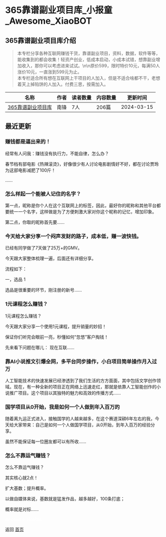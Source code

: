# 365靠谱副业项目库_小报童_Awesome_XiaoBOT

## 365靠谱副业项目库介绍
> 本专栏分享各种互联网赚钱干货，靠谱副业项目，资料，数据，软件等等，能收集到的都会收集！轻资产创业，低成本启动，小成本试错，想靠副业增加收入，那你可以考虑进来试试。\n\n原价599，限时特价10元，每满50人涨价10元，一直涨到599元为止。  
本专栏适合所有想在互联网上干项目的人加入，但是不适合啥都不干，老想着天上掉陷饼的人加入。付费三思，按需加入。  
  


|名称|作者|读者数量|内容数量|更新时间|
|---|---|---|---|---|
|[365靠谱副业项目库](https://xiaobot.net/p/5939833?refer=0b133df9-27dc-423b-8101-639049001c13)|南锋|7人|206篇|2024-03-15|

## 最近更新
### 赚钱都是逼出来的！

经常有人问我：赚钱没有执行力，不能自律，怎么办？

春节档有部电影《热辣滚烫》，好像很少有人讨论电影剧情好不好，都在讨论贾玲为这部电影减肥了100斤！

......

### 怎么样起一个能被人记住的名字？

第一点，昵称是你个人在这个互联网上的标签，因此，最好你的昵称和其他平台都要统一一个名字，这样做是为了方便刺激大家对你这个昵称的记忆，增加印象。

第二点，你取的昵称首先要......

### 今天给大家分享一个闷声发财的路子，成本低，赚一波快钱。

已经有同学做了7天做了25万+的GMV。

今天跟大家整体梳理一遍，后面还有详细分享。

流程如下：

一，选品 1

选品是很重要的环节，刚注册的新号......

### 1元课程怎么赚钱？

1元课程怎么赚钱？

今天跟大家分享一个使用1元课程，提升销量的妙招！

保证你们听完会眼前一亮，秒懂如何“忽悠”客户掏钱！

先来看下问题在哪儿： 现在互联......

### 靠AI小说推文引爆全网，多平台同步操作，小白项目简单操作月入过万

人工智能技术的快速发展已经渗透到了我们生活的方方面面，其中包括文学创作领域。现在，有一种全新的项目正在网络上迅速走红，那就是依靠人工智能创作的小说推广项目。这个项目以其独特的魅力和高效的传播方式......

### 国学项目从0开始，我是如何一个人做到年入百万的

随着离九运正式进入，接触国学的人越来越多，在这个赛道深耕6年左右的我，今天给大家带来：自己是如何一个人做国学项目，从0开始，到年入百万的经验分享。

虽然不能保证每一位圈友都可以有所收......

### 怎么不靠运气赚钱？

怎么不靠运气赚钱？

其实核心就2点！

扩大基数；提升概率。

以做自媒体来说，基数就是猛发作品，越多越好，100条打底；

概率就是对标......


<a href="https://github.com/Reno9527/awesome-xiaobot" style="color: white; text-decoration: none;">awesome-xiaobot</a>

返回 [首页](../README.md)
